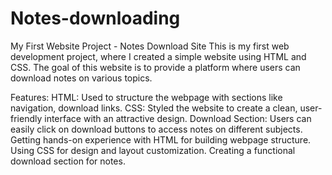 # Notes-downloading
My First Website Project - Notes Download Site
This is my first web development project, where I created a simple website using HTML and CSS. The goal of this website is to provide a platform where users can download notes on various topics.

Features:
HTML: Used to structure the webpage with sections like navigation, download links.
CSS: Styled the website to create a clean, user-friendly interface with an attractive design.
Download Section: Users can easily click on download buttons to access notes on different subjects.
Getting hands-on experience with HTML for building webpage structure.
Using CSS for design and layout customization.
Creating a functional download section for notes.
